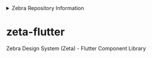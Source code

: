 <details>
    <summary>Zebra Repository Information</summary>
    <ul>
        <li> Zebra Business Unit : DMO - Innovation & Design</li> 
        <li> Zebra Manager : ncvt73 </li>
        <li> Zebra Repo Admin: lwalton </li>
        <li> Zebra Jira Project ID: N/A </li>
        <li> Product: Zebra Design System (Zeta) - Flutter Component Library </li>
        <li> Topics: no-codeql </li>
    </ul>
</details>

# zeta-flutter

Zebra Design System (Zeta) - Flutter Component Library
